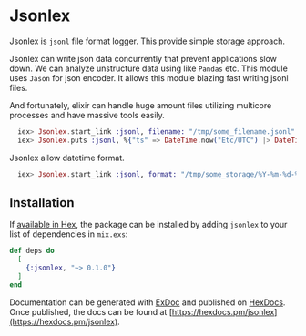 # Jsonlex

Jsonlex is `jsonl` file format logger. This provide simple storage approach.

Jsonlex can write json data concurrently that prevent applications slow down. We can analyze unstructure data using like `Pandas` etc. This module uses `Jason` for json encoder. It allows this module blazing fast writing jsonl files.

And fortunately, elixir can handle huge amount files utilizing multicore processes and have massive tools easily.

```elixir
  iex> Jsonlex.start_link :jsonl, filename: "/tmp/some_filename.jsonl"
  iex> Jsonlex.puts :jsonl, %{"ts" => DateTime.now("Etc/UTC") |> DateTime.to_unix, "hoge" => "fuga"}
```

Jsonlex allow datetime format.

```elixir
  iex> Jsonlex.start_link :jsonl, format: "/tmp/some_storage/%Y-%m-%d-%H.jsonl"
```

## Installation

If [available in Hex](https://hex.pm/docs/publish), the package can be installed
by adding `jsonlex` to your list of dependencies in `mix.exs`:

```elixir
def deps do
  [
    {:jsonlex, "~> 0.1.0"}
  ]
end
```

Documentation can be generated with [ExDoc](https://github.com/elixir-lang/ex_doc)
and published on [HexDocs](https://hexdocs.pm). Once published, the docs can
be found at [https://hexdocs.pm/jsonlex](https://hexdocs.pm/jsonlex).
